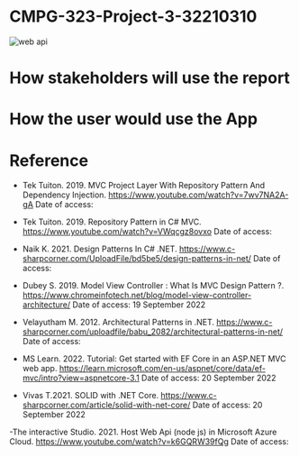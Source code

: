# CMPG-323-Project-3-32210310

![web api](https://user-images.githubusercontent.com/38375869/191209969-74caa68e-3ed2-4ee1-bd25-fd5d98a7b6ff.gif)


# How stakeholders will use the report

# How the user would use the App

# Reference
- Tek Tuiton. 2019. MVC Project Layer With Repository Pattern And Dependency Injection. https://www.youtube.com/watch?v=7wv7NA2A-gA Date of access:

- Tek Tuiton. 2019. Repository Pattern in C# MVC. https://www.youtube.com/watch?v=VWqcgz8ovxo Date of access: 

- Naik K. 2021. Design Patterns In C# .NET. https://www.c-sharpcorner.com/UploadFile/bd5be5/design-patterns-in-net/ Date of access: 

- Dubey S. 2019. Model View Controller : What Is MVC Design Pattern ?. https://www.chromeinfotech.net/blog/model-view-controller-architecture/ Date of access: 19 September 2022

- Velayutham M. 2012. Architectural Patterns in .NET. https://www.c-sharpcorner.com/uploadfile/babu_2082/architectural-patterns-in-net/ Date of access: 

- MS Learn. 2022. Tutorial: Get started with EF Core in an ASP.NET MVC web app. https://learn.microsoft.com/en-us/aspnet/core/data/ef-mvc/intro?view=aspnetcore-3.1 Date of access: 20 September 2022

- Vivas T.2021. SOLID with .NET Core. https://www.c-sharpcorner.com/article/solid-with-net-core/ Date of access: 20 September 2022

-The interactive Studio. 2021. Host Web Api (node js) in Microsoft Azure Cloud. https://www.youtube.com/watch?v=k6GQRW39fQg Date of access: 




